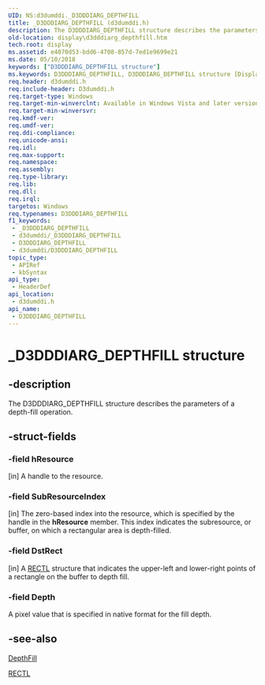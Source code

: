 ```yaml
---
UID: NS:d3dumddi._D3DDDIARG_DEPTHFILL
title: _D3DDDIARG_DEPTHFILL (d3dumddi.h)
description: The D3DDDIARG_DEPTHFILL structure describes the parameters of a depth-fill operation.
old-location: display\d3dddiarg_depthfill.htm
tech.root: display
ms.assetid: e4070d53-bdd6-4708-857d-7ed1e9699e21
ms.date: 05/10/2018
keywords: ["D3DDDIARG_DEPTHFILL structure"]
ms.keywords: D3DDDIARG_DEPTHFILL, D3DDDIARG_DEPTHFILL structure [Display Devices], UMDisplayDriver_param_Structs_94ba7961-5956-4939-830f-eaa15aeca614.xml, _D3DDDIARG_DEPTHFILL, d3dumddi/D3DDDIARG_DEPTHFILL, display.d3dddiarg_depthfill
req.header: d3dumddi.h
req.include-header: D3dumddi.h
req.target-type: Windows
req.target-min-winverclnt: Available in Windows Vista and later versions of the Windows operating systems.
req.target-min-winversvr: 
req.kmdf-ver: 
req.umdf-ver: 
req.ddi-compliance: 
req.unicode-ansi: 
req.idl: 
req.max-support: 
req.namespace: 
req.assembly: 
req.type-library: 
req.lib: 
req.dll: 
req.irql: 
targetos: Windows
req.typenames: D3DDDIARG_DEPTHFILL
f1_keywords:
 - _D3DDDIARG_DEPTHFILL
 - d3dumddi/_D3DDDIARG_DEPTHFILL
 - D3DDDIARG_DEPTHFILL
 - d3dumddi/D3DDDIARG_DEPTHFILL
topic_type:
 - APIRef
 - kbSyntax
api_type:
 - HeaderDef
api_location:
 - d3dumddi.h
api_name:
 - D3DDDIARG_DEPTHFILL
---
```


# _D3DDDIARG_DEPTHFILL structure


## -description

The D3DDDIARG_DEPTHFILL structure describes the parameters of a depth-fill operation.

## -struct-fields

### -field hResource

[in] A handle to the resource.

### -field SubResourceIndex

[in] The zero-based index into the resource, which is specified by the handle in the <b>hResource</b> member. This index indicates the subresource, or buffer, on which a rectangular area is depth-filled.

### -field DstRect

[in] A <a href="/windows/win32/api/windef/ns-windef-rectl">RECTL</a> structure that indicates the upper-left and lower-right points of a rectangle on the buffer to depth fill.

### -field Depth

A pixel value that is specified in native format for the fill depth.

## -see-also

<a href="/windows-hardware/drivers/ddi/d3dumddi/nc-d3dumddi-pfnd3dddi_depthfill">DepthFill</a>



<a href="/windows/win32/api/windef/ns-windef-rectl">RECTL</a>